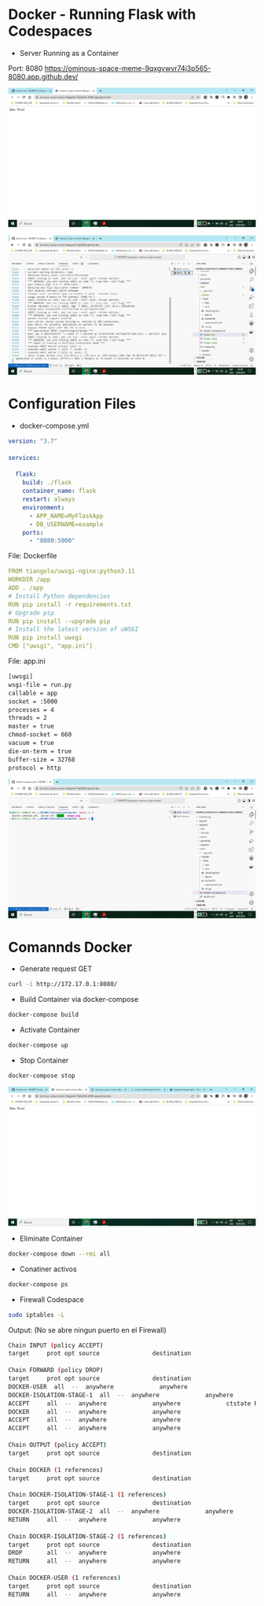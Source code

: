 
# Docker - Running Flask with Codespaces

+ Server Running as a Container

Port: 8080
https://ominous-space-meme-9qxgvwvr74j3p565-8080.app.github.dev/

![Alt text](image-2.png)

![Alt text](image-3.png)

# Configuration Files

+ docker-compose.yml

```yaml
version: "3.7"

services:

  flask:
    build: ./flask
    container_name: flask
    restart: always
    environment:
      - APP_NAME=MyFlaskApp
      - DB_USERNAME=example
    ports:
      - "8080:5000"

```
File: Dockerfile

```yaml
FROM tiangolo/uwsgi-nginx:python3.11
WORKDIR /app
ADD . /app
# Install Python dependencies
RUN pip install -r requirements.txt
# Upgrade pip
RUN pip install --upgrade pip
# Install the latest version of uWSGI
RUN pip install uwsgi
CMD ["uwsgi", "app.ini"]

```
File: app.ini

```bash
[uwsgi]
wsgi-file = run.py
callable = app
socket = :5000
processes = 4
threads = 2
master = true
chmod-socket = 660
vacuum = true
die-on-term = true
buffer-size = 32768 
protocol = http

```

![Alt text](image-1.png)

# Comannds Docker

+ Generate request GET

```bash 
curl -i http://172.17.0.1:8080/
```

+ Build Container via docker-compose

```bash
docker-compose build
```
+ Activate Container

```bash
docker-compose up
```

+ Stop Container

```bash
docker-compose stop
```

![Alt text](image.png)

+ Eliminate Container

```bash
docker-compose down --rmi all
```
+ Conatiner activos

```bash
docker-compose ps
```
+ Firewall Codespace

```bash
sudo iptables -L
```

Output: (No se abre ningun puerto en el Firewall)

```bash
Chain INPUT (policy ACCEPT)
target     prot opt source               destination         

Chain FORWARD (policy DROP)
target     prot opt source               destination         
DOCKER-USER  all  --  anywhere             anywhere            
DOCKER-ISOLATION-STAGE-1  all  --  anywhere             anywhere            
ACCEPT     all  --  anywhere             anywhere             ctstate RELATED,ESTABLISHED
DOCKER     all  --  anywhere             anywhere            
ACCEPT     all  --  anywhere             anywhere            
ACCEPT     all  --  anywhere             anywhere            

Chain OUTPUT (policy ACCEPT)
target     prot opt source               destination         

Chain DOCKER (1 references)
target     prot opt source               destination         

Chain DOCKER-ISOLATION-STAGE-1 (1 references)
target     prot opt source               destination         
DOCKER-ISOLATION-STAGE-2  all  --  anywhere             anywhere            
RETURN     all  --  anywhere             anywhere            

Chain DOCKER-ISOLATION-STAGE-2 (1 references)
target     prot opt source               destination         
DROP       all  --  anywhere             anywhere            
RETURN     all  --  anywhere             anywhere            

Chain DOCKER-USER (1 references)
target     prot opt source               destination         
RETURN     all  --  anywhere             anywhere            

```



